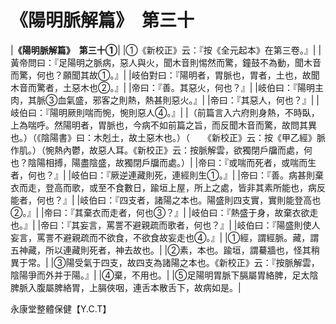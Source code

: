 # 《陽明脈解篇》　第三十

|**《陽明脈解篇》　第三十①**|
|①《新校正》云：『按《全元起本》在第三卷。』|
|黃帝問曰：『足陽明之脈病，惡人與火，聞木音則惕然而驚，鐘鼓不為動，聞木音而驚，何也？願聞其故①。』|
|岐伯對曰：『陽明者，胃脈也，胃者，土也，故聞木音而驚者，土惡木也②。』|
|帝曰：『善。其惡火，何也？』|
|岐伯曰：『陽明主肉，其脈③血氣盛，邪客之則熱，熱甚則惡火。』|
|帝曰：『其惡人，何也？』|
|岐伯曰：『陽明厥則喘而惋，惋則惡人④。』|
|（前篇言入六府則身熱，不時臥，上為喘呼。然陽明者，胃脈也，今病不如前篇之旨，而反聞木音而驚，故問其異也。）（《陰陽書》曰：木剋土，故土惡木也。）（　　《新校正》云：按《甲乙經》脈作肌。）（惋熱內鬱，故惡人耳。《新校正》云：按脈解雲，欲獨閉戶牖而處，何也？陰陽相搏，陽盡陰盛，故獨閉戶牖而處。）|
|帝曰：『或喘而死者，或喘而生者，何也？』|
|岐伯曰：『厥逆連藏則死，連經則生①。』|
|帝曰：『善。病甚則棄衣而走，登高而歌，或至不食數日，踰垣上屋，所上之處，皆非其素所能也，病反能者，何也？』|
|岐伯曰：『四支者，諸陽之本也。陽盛則四支實，實則能登高也②。』|
|帝曰：『其棄衣而走者，何也③？』|
|岐伯曰：『熱盛于身，故棄衣欲走也。』|
|帝曰：『其妄言，罵詈不避親疏而歌者，何也？』|
|岐伯曰：『陽盛則使人妄言，罵詈不避親疏而不欲食，不欲食故妄走也④。』|
|①經，謂經脈。藏，謂五神藏，所以連藏則死者，神去故也。|
|②素，本也。踰垣，謂驀牆也，怪其稍異于常。|
|③陽受氣于四支，故四支為諸陽之本也。《新校正》云：『按脈解雲，陰陽爭而外并于陽。』|
|④棄，不用也。|
|⑤足陽明胃脈下膈屬胃絡脾，足太陰脾脈入腹屬脾絡胃，上膈俠咽，連舌本散舌下，故病如是。|


永康堂整體保健【Y.C.T】


